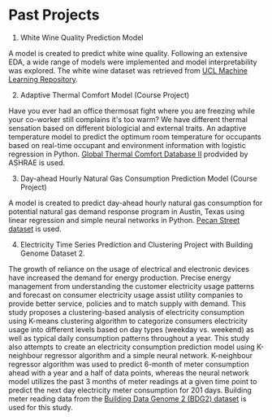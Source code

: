 # Past Projects 

1. White Wine Quality Prediction Model 

A model is created to predict white wine quality. Following an extensive EDA, a wide range of models were implemented and model interpretability was explored. The white wine dataset was retrieved from [UCL Machine Learning Repository](https://archive.ics.uci.edu/ml/datasets/wine+quality). 

2. Adaptive Thermal Comfort Model (Course Project)

Have you ever had an office thermosat fight where you are freezing while your co-worker still complains it's too warm? We have different thermal sensation based on different biologicial and external traits. An adaptive temperature model to predict the optimum room temperature for occupants based on real-time occupant and environment information with logistic regression in Python. [Global Thermal Comfort Database II](http://www.comfortdatabase.com) prodvided by ASHRAE is used. 

3. Day-ahead Hourly Natural Gas Consumption Prediction Model (Course Project)

A model is created to predict day-ahead hourly natural gas consumption for potential natural gas demand response program in Austin, Texas using linear regression and simple neural networks in Python. [Pecan Street dataset](https://www.pecanstreet.org/dataport/) is used. 

4. Electricity Time Series Prediction and Clustering Project with Building Genome Dataset 2. 

The growth of reliance on the usage of electrical and electronic devices have increased the demand for energy production. Precise energy management from understanding the customer electricity usage patterns and forecast on consumer electricity usage assist utility companies to provide better service, policies and to match supply with demand. This study proposes a clustering-based analysis of electricity consumption using K-means clustering algorithm to categorize consumers electricity usage into different levels based on day types (weekday vs. weekend) as well as typical daily consumption patterns throughout a year. This study also attempts to create an electricity consumption prediction model using K-neighbour regressor algorithm and a simple neural network. K-neighbour regressor algorithm was used to predict 6-month of meter consumption ahead with a year and a half of data points, whereas the neural network model utilizes the past 3 months of meter readings at a given time point to predict the next day electricity meter consumption for 201 days. Building meter reading data from the [Building Data Genome 2 (BDG2) dataset](https://github.com/buds-lab/building-data-genome-project-2) is used for this study.

